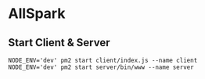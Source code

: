 # AllSpark

## Start Client & Server

```
NODE_ENV='dev' pm2 start client/index.js --name client
NODE_ENV='dev' pm2 start server/bin/www --name server
```